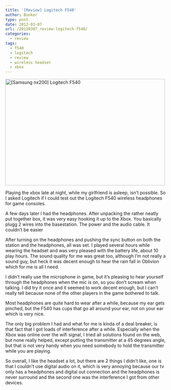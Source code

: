 ```yaml
---
title: '[Review] Logitech F540'
author: Bunker
type: post
date: 2012-03-07
url: /20120307_review-logitech-f540/
categories:
  - review
tags:
  - f540
  - logitech
  - review
  - wireless headset
  - xbox
---
```

[<img src="http://farm8.staticflickr.com/7168/6796342627_8e4fea1b01.jpg" width="500" height="333" alt="[Samsung nx200] Logitech F540" />][1]

Playing the xbox late at night, while my girlfriend is asleep, isn&#8217;t possible. So I asked Logitech if I could test out the Logitech F540 wireless headphones for game consoles.

A few days later I had the headphones. After unpacking the rather neatly put together box, it was very easy hooking it up to the Xbox. You basically plugg 2 wires into the basestation. The power and the audio cable. It couldn&#8217;t be easier

After turning on the headphones and pushing the sync button on both the station and the headphones, all was set. I played several hours while wearing the headset and was very pleased with the battery life, about 10 play hours. The sound quality for me was great too, although I&#8217;m not really a sound guy, but heck it was decent enough to hear the rain fall in Oblivion which for me is all I need.

I didn&#8217;t really use the microphone in game, but it&#8217;s pleasing to hear yourself through the headphones when the mic is on, so you don&#8217;t scream when talking. I did try it once and it seemed to work decent enough, but I can&#8217;t really tell because none of the other players in the game bothered to talk.

Most headphones are quite hard to wear after a while, because my ear gets pinched, but the F540 has cups that go all around your ear, not on your ear which is very nice.

The only big problem I had and what for me is kinda of a deal breaker, is that fact that I got loads of interference after a while. Especially when the Xbox was online over the wifi signal, I tried all solutions found on the web, but none really helped, except putting the transmitter at a 45 degrees angle, but that is not very handy when you need somebody to hold the transmitter while you are playing.

So overall, I like the headset a lot, but there are 2 things I didn&#8217;t like, one is that I couldn&#8217;t use digital audio on it, which is very annoying because our tv only has a headphones and digital out connection and the headphones is never surround and the second one was the interference I got from other devices.

 [1]: http://www.flickr.com/photos/loneblackrider/6796342627/ "[Samsung nx200] Logitech F540 by PitsLamp photography, on Flickr"
